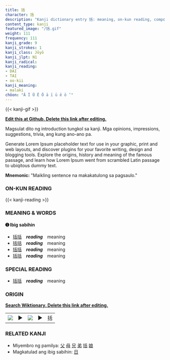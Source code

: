 ```yaml
---
title: 括
character: 括
description: "Kanji dictionary entry 括: meaning, on-kun reading, compounds, origin, related kanji"
content_type: kanji
featured_image: "/括.gif"
weight: 111
frequency: 111
kanji_grade: 9
kanji_strokes: 1
kanji_class: Jōyō
kanji_jlpt: N1
kanji_radical: 
kanji_reading: 
- DAI
- TAI
- oo-kii
kanji_meaning:
- malaki
chōon: "Ā Ī Ū Ē Ō ā ī ū ē ō ’"
---
```

[//]: # (Don't edit the line below. Kanji animated GIF code is automatically generated.)
{{< kanji-gif >}}

[//]: # (Edit below this line.)

**[Edit this at Github. Delete this link after editing.](https://github.com/tim0g/tim/tree/main/content/kanji/括/index.md)**

Magsulat dito ng introduction tungkol sa kanji. Mga opinions, impressions, suggestions, trivia, ang kung ano-ano pa.

Generate Lorem Ipsum placeholder text for use in your graphic, print and web layouts, and discover plugins for your favorite writing, design and blogging tools. Explore the origins, history and meaning of the famous passage, and learn how Lorem Ipsum went from scrambled Latin passage to ubiqitous dummy text.
 
**Mnemonic:** "Maikling sentence na makakatulong sa pagsaulo."

### ON-KUN READING

[//]: # (Don't edit the line below. ON-KUN READING code is automatically generated.)
{{< kanji-reading >}}

### MEANING & WORDS

#### ➊ **Ibig sabihin**
  - [括](../括)[括](../括)　***reading***　meaning
  - [括](../括)[括](../括)　***reading***　meaning
  - [括](../括)[括](../括)　***reading***　meaning
  - [括](../括)[括](../括)　***reading***　meaning

### SPECIAL READING
  - [括](../括)[括](../括)　***reading***　meaning

### ORIGIN

**[Search Wiktionary. Delete this link after editing.](https://wiktionary.org/wiki/括)**
<table class="kanji-table"><tr><td>
<img src="60px-括-bronze.svg.png">
</td><td>▶</td><td>
<img src="60px-括-oracle.svg.png">
</td><td>▶</td>
<td class="kanji-origin">括</td>
</tr></table>

### RELATED KANJI
- Miyembro ng pamilya: [父](../父) [母](../母) [兄](../兄) [弟](../弟) [括](../括) [娘](../娘)
- Magkatulad ang ibig sabihin: [日](../日)
